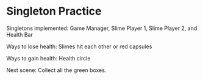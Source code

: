 # Singleton Practice

Singletons implemented: Game Manager, Slime Player 1, Slime Player 2, and Health Bar

Ways to lose health: Slimes hit each other or red capsules

Ways to gain health: Health circle

Next scene: Collect all the green boxes.
